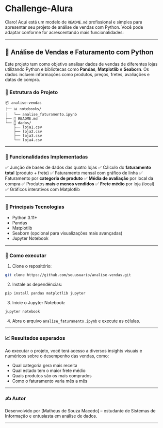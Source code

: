 # Challenge-Alura
Claro! Aqui está um modelo de `README.md` profissional e simples para apresentar seu projeto de análise de vendas com Python. Você pode adaptar conforme for acrescentando mais funcionalidades:

---

## 🛒 Análise de Vendas e Faturamento com Python

Este projeto tem como objetivo analisar dados de vendas de diferentes lojas utilizando Python e bibliotecas como **Pandas**, **Matplotlib** e **Seaborn**. Os dados incluem informações como produtos, preços, fretes, avaliações e datas de compra.

### 📁 Estrutura do Projeto

```
📦 analise-vendas
├── 📊 notebooks/
│   └── analise_faturamento.ipynb
├── 📄 README.md
└── 📂 dados/
    ├── loja1.csv
    ├── loja2.csv
    ├── loja3.csv
    └── loja4.csv
```

---

### 📌 Funcionalidades Implementadas

✅ Junção de bases de dados das quatro lojas
✅ Cálculo do **faturamento total** (produto + frete)
✅ Faturamento mensal com gráfico de linha
✅ Faturamento por **categoria de produto**
✅ **Média de avaliação** por local da compra
✅ Produtos **mais e menos vendidos**
✅ **Frete médio** por loja (local)
✅ Gráficos interativos com Matplotlib

---

### 🧠 Principais Tecnologias

* Python 3.11+
* Pandas
* Matplotlib
* Seaborn (opcional para visualizações mais avançadas)
* Jupyter Notebook

---

### 🚀 Como executar

1. Clone o repositório:

```bash
git clone https://github.com/seuusuario/analise-vendas.git
```

2. Instale as dependências:

```bash
pip install pandas matplotlib jupyter
```

3. Inicie o Jupyter Notebook:

```bash
jupyter notebook
```

4. Abra o arquivo `analise_faturamento.ipynb` e execute as células.

---

### 📈 Resultados esperados

Ao executar o projeto, você terá acesso a diversos insights visuais e numéricos sobre o desempenho das vendas, como:

* Qual categoria gera mais receita
* Qual estado tem o maior frete médio
* Quais produtos são os mais comprados
* Como o faturamento varia mês a mês

---

### ✍️ Autor

Desenvolvido por \[Matheus de Souza Macedo] – estudante de Sistemas de Informação e entusiasta em análise de dados.

---
